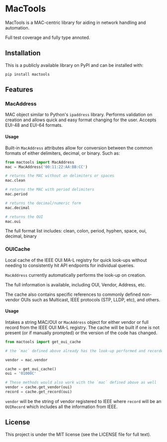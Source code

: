 # MacTools

MacTools is a MAC-centric library for aiding in network handling and automation.

Full test coverage and fully type annoted.

## Installation

This is a publicly available library on PyPI and can be installed with:

`pip install mactools`

## Features

### MacAddress

MAC object similar to Python's `ipaddress` library.  Performs validation on
creation and allows quick and easy format changing for the user.  Accepts
EUI-48 and EUI-64 formats.

#### Usage

Built-in `MacAddress` attributes allow for conversion between the common formats
of either delimiters, decimal, or binary. Such as:

```python
from mactools import MacAddress
mac = MacAddress('00:11:22:AA:BB:CC')

# returns the MAC without an delimiters or spaces
mac.clean

# returns the MAC with period delimiters
mac.period

# returns the decimal/numeric form
mac.decimal

# returns the OUI
mac.oui
```

The full format list includes: clean, colon, period, hyphen, space, oui,
decimal, binary

### OUICache

Local cache of the IEEE OUI MA-L registry for quick look-ups without needing to
consistently hit API endpoints for individual queries.

`MacAddress` currently automatically performs the look-up on creation.

The full information is available, including OUI, Vendor, Address, etc.

The cache also contains specific references to commonly defined non-vendor OUIs
such as Multicast, IEEE protocols (STP, LLDP, etc), and others.

#### Usage

Intakes a string MAC/OUI or `MacAddress` object for either vendor or full record
from the IEEE OUI MA-L registry.  The cache will be built if one is not present
(or if manually prompted) or the version of the code has changed.

```python
from mactools import get_oui_cache

# the `mac` defined above already has the look-up performed and recorded on creation, if the record was found

vendor = mac.vendor

cache = get_oui_cache()
oui = '01000C'

# These methods would also work with the `mac` defined above as well 
vendor = cache.get_vendor(oui)
record = cache.get_record(oui)
```

`vendor` will be the string of vendor registered to IEEE where `record` will be
an `OUIRecord` which includes all the information from IEEE.

## License

This project is under the MIT license (see the LICENSE file for full text).